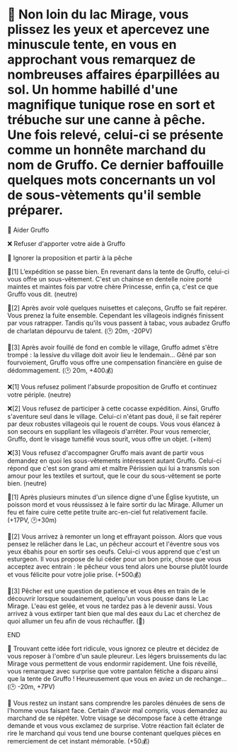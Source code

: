 # 👙 Non loin du lac Mirage, vous plissez les yeux et apercevez une minuscule tente, en vous en approchant vous remarquez de nombreuses affaires éparpillées au sol. Un homme habillé d'une magnifique tunique rose en sort et trébuche sur une canne à pêche. Une fois relevé, celui-ci se présente comme un honnête marchand du nom de Gruffo. Ce dernier baffouille quelques mots concernants un vol de sous-vètements qu'il semble préparer.

🤝 Aider Gruffo 

❌ Refuser d'apporter votre aide à Gruffo

🎣 Ignorer la proposition et partir à la pêche


🤝[1]
L’expédition se passe bien. En revenant dans la tente de Gruffo, celui-ci vous offre un sous-vêtement. C'est un chainse en dentelle noire porté maintes et maintes fois par votre chère Princesse, enfin ça, c'est ce que Gruffo vous dit.
(neutre)

🤝[2] 
Après avoir volé quelques nuisettes et caleçons, Gruffo se fait repérer. Vous prenez la fuite ensemble. Cependant les villageois indignés finissent par vous ratrapper. Tandis qu'ils vous passent à tabac, vous aubadez Gruffo de charlatan dépourvu de talent.
(🕑 20m, -20PV)

🤝[3] 
Après avoir fouillé de fond en comble le village, Gruffo admet s'être trompé : la lessive du village doit avoir lieu le lendemain... Gêné par son fourvoiement, Gruffo vous offre une compensation financière en guise de dédommagement.
(🕑 20m, +400💰)

❌[1] 
Vous refusez poliment l'absurde proposition de Gruffo et continuez votre périple.
(neutre)

❌[2] 
Vous refusez de participer à cette cocasse expédition. Ainsi, Gruffo s'aventure seul dans le village. Celui-ci n'étant pas doué, il se fait repérer par deux robustes villageois qui le rouent de coups. Vous vous élancez à son secours en suppliant les villageois d'arrêter. Pour vous remercier, Gruffo, dont le visage tuméfié vous sourit, vous offre un objet.
(+item)

❌[3] 
Vous refusez d'accompagner Gruffo mais avant de partir vous demandez en quoi les sous-vêtements intéressent autant Gruffo. Celui-ci répond que c'est son grand ami et maître Périssien qui lui a transmis son amour pour les textiles et surtout, que le cour du sous-vêtement se porte bien.
(neutre)


🎣[1] Après plusieurs minutes d'un silence digne d'une Église kyutiste, un poisson mord et vous réussissez à le faire sortir du lac Mirage. Allumer un feu et faire cuire cette petite truite arc-en-ciel fut relativement facile. 
(+17PV, 🕑+30m) 

🎣[2] Vous arrivez à remonter un long et effrayant poisson. Alors que vous pensez le relâcher dans le Lac, un pêcheur accourt et l'éventre sous vos yeux ébahis pour en sortir ses oeufs. Celui-ci vous apprend que c'est un esturgeon. Il vous propose de lui céder pour un bon prix, chose que vous acceptez avec entrain : le pêcheur vous tend alors une bourse plutôt lourde et vous félicite pour votre jolie prise. 
(+500💰)

🎣[3] Pêcher est une question de patience et vous êtes en train de le découvrir lorsque soudainement, quelqu'un vous pousse dans le Lac Mirage. L'eau est gelée, et vous ne tardez pas à le devenir aussi. Vous arrivez à vous extirper tant bien que mal des eaux du Lac et cherchez de quoi allumer un feu afin de vous réchauffer. 
(🥶)

END

👖 Trouvant cette idée fort ridicule, vous ignorez ce pleutre et décidez de vous reposer à l'ombre d'un saule pleureur. Les légers bruissements du lac Mirage vous permettent de vous endormir rapidement. Une fois réveillé, vous remarquez avec surprise que votre pantalon fétiche a disparu ainsi que la tente de Gruffo ! Heureusement que vous en aviez un de rechange...
(🕑 -20m, +7PV)

🤯 Vous restez un instant sans comprendre les paroles dénuées de sens de l'homme vous faisant face. Certain d'avoir mal compris, vous demandez au marchand de se répéter. Votre visage se décompose face à cette étrange demande et vous vous exclamez de surprise. Votre réaction fait éclater de rire le marchand qui vous tend une bourse contenant quelques pièces en remerciement de cet instant mémorable. 
(+50💰)
